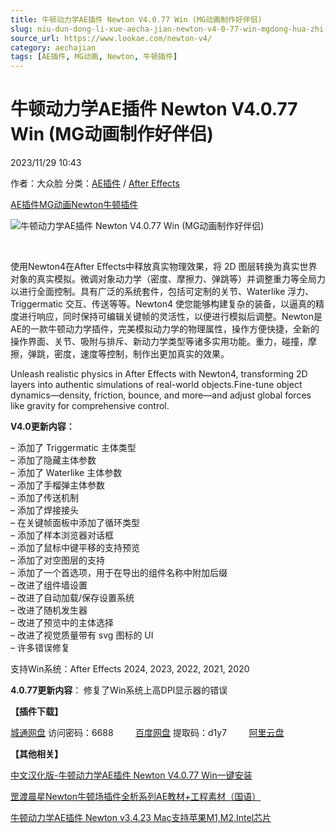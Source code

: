 ```yaml
---
title: 牛顿动力学AE插件 Newton V4.0.77 Win (MG动画制作好伴侣)
slug: niu-dun-dong-li-xue-aecha-jian-newton-v4-0-77-win-mgdong-hua-zhi-zuo-hao-ban-lu
source_url: https://www.lookae.com/newton-v4/
category: aechajian
tags: [AE插件, MG动画, Newton, 牛顿插件]
---
```

# 牛顿动力学AE插件 Newton V4.0.77 Win (MG动画制作好伴侣)

2023/11/29 10:43

作者：大众脸
分类：[AE插件](https://www.lookae.com/after-effects/aechajian/) / [After Effects](https://www.lookae.com/after-effects/)

[AE插件](https://www.lookae.com/tag/ae%e6%8f%92%e4%bb%b6/)[MG动画](https://www.lookae.com/tag/mg%e5%8a%a8%e7%94%bb/)[Newton](https://www.lookae.com/tag/newton/)[牛顿插件](https://www.lookae.com/tag/%e7%89%9b%e9%a1%bf%e6%8f%92%e4%bb%b6/)

![牛顿动力学AE插件 Newton V4.0.77 Win (MG动画制作好伴侣)](https://www.lookae.com/wp-content/uploads/2023/11/Newton-4.jpg "牛顿动力学AE插件 Newton V4.0.77 Win (MG动画制作好伴侣)-LookAE.com")

[﻿](https://cloud.video.taobao.com/play/u/null/p/1/e/6/t/1/438833219112.mp4)

使用Newton4在After Effects中释放真实物理效果，将 2D 图层转换为真实世界对象的真实模拟。微调对象动力学（密度、摩擦力、弹跳等）并调整重力等全局力以进行全面控制。具有广泛的系统套件，包括可定制的关节、Waterlike 浮力、Triggermatic 交互、传送等等。Newton4 使您能够构建复杂的装备，以逼真的精度进行响应，同时保持可编辑关键帧的灵活性，以便进行模拟后调整。Newton是AE的一款牛顿动力学插件，完美模拟动力学的物理属性，操作方便快捷，全新的操作界面、关节、吸附与排斥、新动力学类型等诸多实用功能。重力，碰撞，摩擦，弹跳，密度，速度等控制，制作出更加真实的效果。

Unleash realistic physics in After Effects with Newton4, transforming 2D layers into authentic simulations of real-world objects.Fine-tune object dynamics—density, friction, bounce, and more—and adjust global forces like gravity for comprehensive control.

**V4.0更新内容：**

– 添加了 Triggermatic 主体类型  
– 添加了隐藏主体参数  
– 添加了 Waterlike 主体参数  
– 添加了手榴弹主体参数  
– 添加了传送机制  
– 添加了焊接接头  
– 在关键帧面板中添加了循环类型  
– 添加了样本浏览器对话框  
– 添加了鼠标中键平移的支持预览  
– 添加了对空图层的支持  
– 添加了一个首选项，用于在导出的组件名称中附加后缀  
– 改进了组件墙设置  
– 改进了自动加载/保存设置系统  
– 改进了随机发生器  
– 改进了预览中的主体选择  
– 改进了视觉质量带有 svg 图标的 UI  
– 许多错误修复

支持Win系统：After Effects 2024, 2023, 2022, 2021, 2020

**4.0.77更新内容**： 修复了Win系统上高DPI显示器的错误

**【插件下载】**

[城通网盘](https://url70.ctfile.com/f/2827370-983468338-c4d895?p=4431) 访问密码：6688         [百度网盘](https://pan.baidu.com/s/1VTclMEx4JASwNHj4-T3JvQ?pwd=d1y7) 提取码：d1y7         [阿里云盘](https://www.alipan.com/s/eZLDAsiYQbg)

**【其他相关】**

[中文汉化版-牛顿动力学AE插件 Newton V4.0.77 Win一键安装](https://www.lookae.com/newton-chn/)

[罡渡晨星Newton牛顿场插件全析系列AE教材+工程素材（国语）](https://www.lookae.com/newton-ch/)

[牛顿动力学AE插件 Newton v3.4.23 Mac支持苹果M1,M2,Intel芯片](https://www.lookae.com/newton-m1/)
